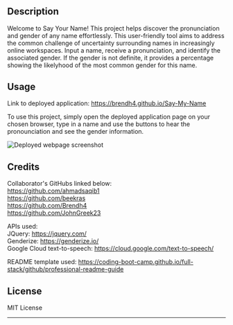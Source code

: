 # <Say-My-Name>

## Description

Welcome to Say Your Name! This project helps discover the pronunciation and gender of any name effortlessly.  This user-friendly tool aims to address the common challenge of uncertainty surrounding names in increasingly online workspaces. Input a name, receive a pronunciation, and identify the associated gender. If the gender is not definite, it provides a percentage showing the likelyhood of the most common gender for this name.

## Usage
Link to deployed application: https://brendh4.github.io/Say-My-Name

To use this project, simply open the deployed application page on your chosen browser, type in a name and use the buttons to hear the pronounciation and see the gender information.

![Deployed webpage screenshot](screenshot.PNG)

## Credits

Collaborator's GitHubs linked below:
<br>https://github.com/ahmadsaqib1
<br>https://github.com/beekras
<br>https://github.com/Brendh4
<br>https://github.com/JohnGreek23

APIs used:
<br>JQuery: https://jquery.com/
<br>Genderize: https://genderize.io/
<br>Google Cloud text-to-speech: https://cloud.google.com/text-to-speech/

README template used: https://coding-boot-camp.github.io/full-stack/github/professional-readme-guide

## License

MIT License

---

